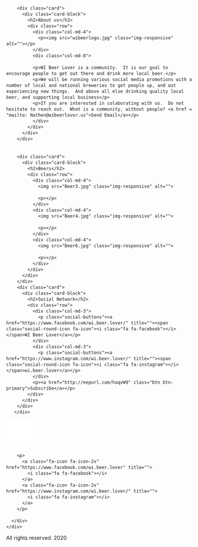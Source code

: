 <!DOCTYPE html>
<html lang="en">

<head>
  <meta charset="UTF-8">
  <meta content="IE=edge" http-equiv="X-UA-Compatible">
  <meta content="width=device-width,initial-scale=1" name="viewport">
  <meta content="description" name="description">
  <meta name="google" content="notranslate" />
  <meta content="Mashup templates have been developped by Orson.io team" name="author">

  <!-- Disable tap highlight on IE -->
  <meta name="msapplication-tap-highlight" content="no">
  
  <link rel="apple-touch-icon" sizes="180x180" href="apple-icon-180x180.png">
  

  <title>WI Beer Lover &#x1F49A;</title>  

<link href="./main.d8e0d294.css" rel="stylesheet">
<script data-ad-client="ca-pub-4100013307281468" async src="https://pagead2.googlesyndication.com/pagead/js/adsbygoogle.js"></script>
</head>

<body class="">

<!-- Add your content of header -->
<div class="background-color-layer" style="background-image: url('wibeerlogo.jpg')"
></div>
<main class="content-wrapper">
  <header class="white-text-container section-container">
    <div class="text-center">      
      <p>
        <a class="fa-icon fa-icon-2x" href="https://www.facebook.com/wi.beer.lover" title="">
          <i class="fa fa-facebook"></i>
        </a>    
        <a class="fa-icon fa-icon-2x" href="https://www.instagram.com/wi.beer.lover/" title="">
          <i class="fa fa-instagram"></i>
        </a>
      </p>
    </div>
  </header>



<!-- Add your site or app content here -->
 
 <div class="container">
   <div class="row">
     <div class="col-xs-12">

        <div class="card">
          <div class="card-block">
            <h2>About us</h2>
            <div class="row">
              <div class="col-md-4">
                <p><img src="wibeerlogo.jpg" class="img-responsive" alt=""></p>
              </div>
              <div class="col-md-8">

              <p>WI Beer Lover is a community.  It is our goal to encourage people to get out there and drink more local beer.</p>
              <p>We will be running various social media promotions with a number of local and national breweries to get people up, and out experiencing new things.  And above all else drinking quality local beer, and supporting local business</p>
              <p>If you are interested in colaborating with us.  Do not hesitate to reach out.  What is a community, without people? <a href = "mailto: Nathen@wibeerlover.us">Send Email</a></p>
              </div>
            </div>
          </div>
        </div>
        

        <div class="card">
          <div class="card-block">
            <h2>Beers</h2>
            <div class="row">
              <div class="col-md-4">
                <img src="Beer3.jpg" class="img-responsive" alt="">
                
                <p></p>
              </div>
              <div class="col-md-4">
                <img src="Beer4.jpg" class="img-responsive" alt="">
                
                <p></p>
              </div>
              <div class="col-md-4">
                <img src="Beer6.jpg" class="img-responsive" alt="">
                
                <p></p>
              </div>
            </div>
          </div>
        </div>
        <div class="card">
          <div class="card-block">
            <h2>Social Network</h2>
            <div class="row">
              <div class="col-md-3">
                <p class="social-buttons"><a href="https://www.facebook.com/wi.beer.lover/" title=""><span class="social-round-icon fa-icon"><i class="fa fa-facebook"></i></span>WI Beer Lover</a></p>
              </div>
              <div class="col-md-3">
                <p class="social-buttons"><a href="https://www.instagram.com/wi.beer.lover/" title=""><span class="social-round-icon fa-icon"><i class="fa fa-instagram"></i></span>wi.beer.lover</a></p>
              </div>
              <p><a href="http://eepurl.com/haqvW9" class="btn btn-primary">Subscribe</a></p>
            </div>
          </div>
        </div>  
       </div>
   </div>
 </div>

</main>
<footer class="footer-container white-text-container text-center">
  <div class="container">
    <div class="row">
      <div class="col-xs-12">
        <p><img src="mashup-icon.svg" alt=""></p>
        
        <p>
          <a class="fa-icon fa-icon-2x" href="https://www.facebook.com/wi.beer.lover" title="">
            <i class="fa fa-facebook"></i>
          </a>
          <a class="fa-icon fa-icon-2x" href="https://www.instagram.com/wi.beer.lover/" title="">
            <i class="fa fa-instagram"></i>
          </a>
        </p>
        
      </div>
    </div>
  </div>
  <p>All rights reserved. 2020</p>
</footer>

<script>
  document.addEventListener("DOMContentLoaded", function (event) {
     scrollRevelation('.card');
  });
</script>
<!-- Google Analytics: change UA-XXXXX-X to be your site's ID 

<script>
  (function (i, s, o, g, r, a, m) {
    i['GoogleAnalyticsObject'] = r; i[r] = i[r] || function () {
      (i[r].q = i[r].q || []).push(arguments)
    }, i[r].l = 1 * new Date(); a = s.createElement(o),
      m = s.getElementsByTagName(o)[0]; a.async = 1; a.src = g; m.parentNode.insertBefore(a, m)
  })(window, document, 'script', '//www.google-analytics.com/analytics.js', 'ga');
  ga('create', 'UA-XXXXX-X', 'auto');
  ga('send', 'pageview');
</script>

--><script type="text/javascript" src="./main.bc58148c.js"></script></body>

</html>

